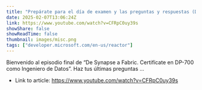 ```yaml
---
title: "Prepárate para el día de examen y las preguntas y respuestas (DP-700)"
date: 2025-02-07T13:06:24Z
link: https://www.youtube.com/watch?v=CFRpC0uy39s
showShare: false
showReadTime: false
thumbnail: images/misc.png
tags: ["developer.microsoft.com/en-us/reactor"]
---
```

Bienvenido al episodio final de “De Synapse a Fabric. Certifícate en DP-700 como Ingeniero de Datos”. Haz tus últimas preguntas ...

- Link to article: https://www.youtube.com/watch?v=CFRpC0uy39s